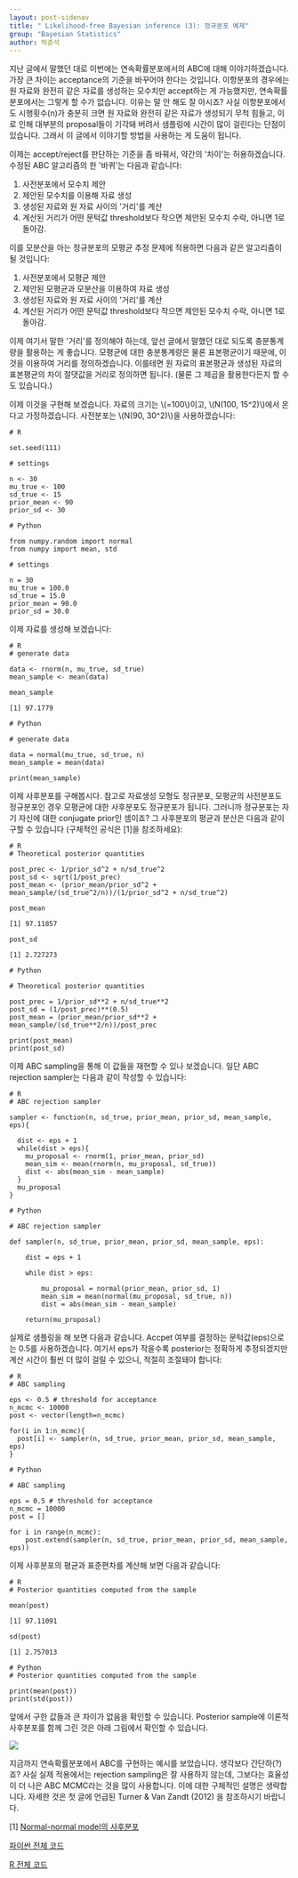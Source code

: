 ```yaml
---
layout: post-sidenav
title: " Likelihood-free Bayesian inference (3): 정규분포 예제"
group: "Bayesian Statistics"
author: 박준석
---
```


지난 글에서 말했던 대로 이번에는 연속확률분포에서의 ABC에 대해 이야기하겠습니다. 가장 큰 차이는 acceptance의 기준을 바꾸어야 한다는 것입니다. 이항분포의 경우에는 원 자료와 완전히 같은 자료를 생성하는 모수치만 accept하는 게 가능했지만, 연속확률분포에서는 그렇게 할 수가 없습니다. 이유는 말 안 해도 잘 아시죠? 사실 이항분포에서도 시행횟수(n)가 충분히 크면 원 자료와 완전히 같은 자료가 생성되기 무척 힘들고, 이로 인해 대부분의 proposal들이 기각돼 버려서 샘플링에 시간이 많이 걸린다는 단점이 있습니다. 그래서 이 글에서 이야기할 방법을 사용하는 게 도움이 됩니다.

이제는 accept/reject를 판단하는 기준을 좀 바꿔서, 약간의 '차이'는 허용하겠습니다. 수정된 ABC 알고리즘의 한 '바퀴'는 다음과 같습니다:

1. 사전분포에서 모수치 제안
2. 제안된 모수치를 이용해 자료 생성
3. 생성된 자료와 원 자료 사이의 '거리'를 계산
4. 계산된 거리가 어떤 문턱값 threshold보다 작으면 제안된 모수치 수락, 아니면 1로 돌아감.

이를 모분산을 아는 정규분포의 모평균 추정 문제에 적용하면 다음과 같은 알고리즘이 될 것입니다:

1. 사전분포에서 모평균 제안
2. 제안된 모평균과 모분산을 이용하여 자료 생성
3. 생성된 자료와 원 자료 사이의 '거리'를 계산
4. 계산된 거리가 어떤 문턱값 threshold보다 작으면 제안된 모수치 수락, 아니면 1로 돌아감.

이제 여기서 말한 '거리'를 정의해야 하는데, 앞선 글에서 말했던 대로 되도록 충분통계량을 활용하는 게 좋습니다. 모평균에 대한 충분통계량은 물론 표본평균이기 때문에, 이것을 이용하여 거리를 정의하겠습니다. 이를테면 원 자료의 표본평균과 생성된 자료의 표본평균의 차이 절댓값을 거리로 정의하면 됩니다. (물론 그 제곱을 활용한다든지 할 수도 있습니다.)

이제 이것을 구현해 보겠습니다. 자료의 크기는 \\(=100\\)이고, \\(N(100, 15^2)\\)에서 온다고 가정하겠습니다. 사전분포는 \\(N(90, 30^2)\\)을 사용하겠습니다:

```{r}
# R

set.seed(111)

# settings

n <- 30
mu_true <- 100
sd_true <- 15
prior_mean <- 90
prior_sd <- 30
```
```{python}
# Python

from numpy.random import normal
from numpy import mean, std

# settings

n = 30
mu_true = 100.0
sd_true = 15.0
prior_mean = 90.0
prior_sd = 30.0
```
이제 자료를 생성해 보겠습니다:
```{r}
# R
# generate data

data <- rnorm(n, mu_true, sd_true)
mean_sample <- mean(data)

mean_sample

[1] 97.1779
```
```{python}
# Python

# generate data

data = normal(mu_true, sd_true, n)
mean_sample = mean(data)

print(mean_sample)
```
이제 사후분포를 구해봅시다. 참고로 자료생성 모형도 정규분포, 모평균의 사전분포도 정규분포인 경우 모평균에 대한 사후분포도 정규분포가 됩니다. 그러니까 정규분포는 자기 자신에 대한 conjugate prior인 셈이죠? 그 사후분포의 평균과 분산은 다음과 같이 구할 수 있습니다 (구체적인 공식은 [1]을 참조하세요):
```{r}
# R
# Theoretical posterior quantities

post_prec <- 1/prior_sd^2 + n/sd_true^2
post_sd <- sqrt(1/post_prec)
post_mean <- (prior_mean/prior_sd^2 + mean_sample/(sd_true^2/n))/(1/prior_sd^2 + n/sd_true^2)
 
post_mean

[1] 97.11857

post_sd

[1] 2.727273
```
```{python}
# Python

# Theoretical posterior quantities

post_prec = 1/prior_sd**2 + n/sd_true**2
post_sd = (1/post_prec)**(0.5)
post_mean = (prior_mean/prior_sd**2 + mean_sample/(sd_true**2/n))/post_prec

print(post_mean)
print(post_sd)
```
이제 ABC sampling을 통해 이 값들을 재현할 수 있나 보겠습니다. 일단 ABC rejection sampler는 다음과 같이 작성할 수 있습니다:
```{r}
# R
# ABC rejection sampler

sampler <- function(n, sd_true, prior_mean, prior_sd, mean_sample, eps){
  
  dist <- eps + 1
  while(dist > eps){
    mu_proposal <- rnorm(1, prior_mean, prior_sd)
    mean_sim <- mean(rnorm(n, mu_proposal, sd_true))
    dist <- abs(mean_sim - mean_sample)
  }
  mu_proposal
}
```
```{python}
# Python

# ABC rejection sampler

def sampler(n, sd_true, prior_mean, prior_sd, mean_sample, eps):
  
    dist = eps + 1
    
    while dist > eps:
    
        mu_proposal = normal(prior_mean, prior_sd, 1)
        mean_sim = mean(normal(mu_proposal, sd_true, n))
        dist = abs(mean_sim - mean_sample)
    
    return(mu_proposal)
```
실제로 샘플링을 해 보면 다음과 같습니다. Accpet 여부를 결정하는 문턱값(eps)으로는 0.5를 사용하겠습니다. 여기서 eps가 작을수록 posterior는 정확하게 추정되겠지만 계산 시간이 훨씬 더 많이 걸릴 수 있으니, 적절히 조절돼야 합니다:
```{r}
# R
# ABC sampling

eps <- 0.5 # threshold for acceptance
n_mcmc <- 10000
post <- vector(length=n_mcmc)

for(i in 1:n_mcmc){
  post[i] <- sampler(n, sd_true, prior_mean, prior_sd, mean_sample, eps)
}
```
```{python}
# Python

# ABC sampling

eps = 0.5 # threshold for acceptance
n_mcmc = 10000
post = []

for i in range(n_mcmc):
    post.extend(sampler(n, sd_true, prior_mean, prior_sd, mean_sample, eps))
```
이제 사후분포의 평균과 표준편차를 계산해 보면 다음과 같습니다:
```{r}
# R
# Posterior quantities computed from the sample
 
mean(post)

[1] 97.11091

sd(post)

[1] 2.757013
```
```{python}
# Python
# Posterior quantities computed from the sample

print(mean(post))
print(std(post))
```
앞에서 구한 값들과 큰 차이가 없음을 확인할 수 있습니다. Posterior sample에 이론적 사후분포를 함께 그린 것은 아래 그림에서 확인할 수 있습니다.

<img src="https://raw.githubusercontent.com/bayestour/blog/master/images/posts/ABC_normal.png">

지금까지 연속확률분포에서 ABC를 구현하는 예시를 보았습니다. 생각보다 간단하(?)죠? 사실 실제 적용에서는 rejection sampling은 잘 사용하지 않는데, 그보다는 효율성이 더 나은 ABC MCMC라는 것을 많이 사용합니다. 이에 대한 구체적인 설명은 생략합니다. 자세한 것은 첫 글에 언급된 Turner & Van Zandt (2012) 을 참조하시기 바랍니다.

[1] <a href="http://www2.bcs.rochester.edu/sites/jacobslab/cheat_sheet/bayes_Normal_Normal.pdf">Normal-normal model의 사후분포</a>

<a href="https://github.com/JoonsukPark/examples/blob/master/ABC_normal.py">파이썬 전체 코드</a>

<a href="https://github.com/JoonsukPark/examples/blob/master/ABC_normal_mean.R">R 전체 코드</a>
